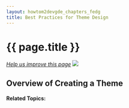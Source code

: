 ```yaml
---
layout: howtom2devgde_chapters_fedg
title: Best Practices for Theme Design
---
```

 
<h1 id="layout_theme_bestpr">{{ page.title }}</h1>

<p><a href="{{ site.githuburl }}guides/m2fedg/v1.0.0.0/layout/layout-theme-bestpr.md" target="_blank"><em>Help us improve this page</em></a>&nbsp;<img src="{{ site.baseurl }}common/images/newWindow.gif"/></p>

<h2 id="layout_theme_how-to_overview">Overview of Creating a Theme</h2>


	
#### Related Topics:

